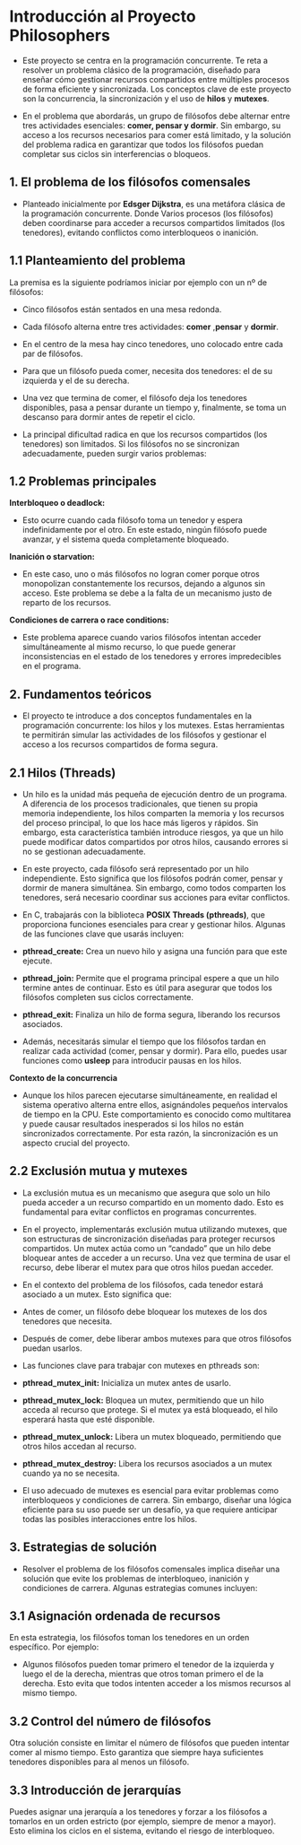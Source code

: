 # Introducción al Proyecto Philosophers

- Este proyecto se centra en la programación concurrente. Te reta a resolver un problema clásico de la programación, diseñado para enseñar cómo gestionar recursos compartidos entre múltiples procesos de forma eficiente y sincronizada. Los conceptos clave de este proyecto son la concurrencia, la sincronización y el uso de **hilos** y **mutexes**.

- En el problema que abordarás, un grupo de filósofos debe alternar entre tres actividades esenciales: **comer, pensar y dormir**. Sin embargo, su acceso a los recursos necesarios para comer está limitado, y la solución del problema radica en garantizar que todos los filósofos puedan completar sus ciclos sin interferencias o bloqueos.

## 1. El problema de los filósofos comensales

- Planteado inicialmente por **Edsger Dijkstra**, es una metáfora clásica de la programación concurrente. Donde Varios procesos (los filósofos) deben coordinarse para acceder a recursos compartidos limitados (los tenedores), evitando conflictos como interbloqueos o inanición.

## 1.1 Planteamiento del problema
La premisa es la siguiente podríamos iniciar por ejemplo con un nº de filósofos:

- Cinco filósofos están sentados en una mesa redonda.
  
- Cada filósofo alterna entre tres actividades: **comer** ,**pensar** y **dormir**.
  
- En el centro de la mesa hay cinco tenedores, uno colocado entre cada par de filósofos.
  
- Para que un filósofo pueda comer, necesita dos tenedores: el de su izquierda y el de su derecha.
  
- Una vez que termina de comer, el filósofo deja los tenedores disponibles, pasa a pensar durante un tiempo y, finalmente, se toma un descanso para dormir antes de repetir el ciclo.
  
- La principal dificultad radica en que los recursos compartidos (los tenedores) son limitados. Si los filósofos no se sincronizan adecuadamente, pueden surgir varios problemas:

## 1.2 Problemas principales
**Interbloqueo o deadlock:**

- Esto ocurre cuando cada filósofo toma un tenedor y espera indefinidamente por el otro. En este estado, ningún filósofo puede avanzar, y el sistema queda completamente bloqueado.

**Inanición o starvation:**

- En este caso, uno o más filósofos no logran comer porque otros monopolizan constantemente los recursos, dejando a algunos sin acceso. Este problema se debe a la falta de un mecanismo justo de reparto de los recursos.

**Condiciones de carrera o race conditions:**

- Este problema aparece cuando varios filósofos intentan acceder simultáneamente al mismo recurso, lo que puede generar inconsistencias en el estado de los tenedores y errores impredecibles en el programa.

## 2. Fundamentos teóricos

- El proyecto te introduce a dos conceptos fundamentales en la programación concurrente: los hilos y los mutexes. Estas herramientas te permitirán simular las actividades de los filósofos y gestionar el acceso a los recursos compartidos de forma segura.

## 2.1 Hilos (Threads)

- Un hilo es la unidad más pequeña de ejecución dentro de un programa. A diferencia de los procesos tradicionales, que tienen su propia memoria independiente, los hilos comparten la memoria y los recursos del proceso principal, lo que los hace más ligeros y rápidos. Sin embargo, esta característica también introduce riesgos, ya que un hilo puede modificar datos compartidos por otros hilos, causando errores si no se gestionan adecuadamente.

- En este proyecto, cada filósofo será representado por un hilo independiente. Esto significa que los filósofos podrán comer, pensar y dormir de manera simultánea. Sin embargo, como todos comparten los tenedores, será necesario coordinar sus acciones para evitar conflictos.

- En C, trabajarás con la biblioteca **POSIX Threads (pthreads)**, que proporciona funciones esenciales para crear y gestionar hilos. Algunas de las funciones clave que usarás incluyen:

- **pthread_create:** Crea un nuevo hilo y asigna una función para que este ejecute.
  
- **pthread_join:** Permite que el programa principal espere a que un hilo termine antes de continuar. Esto es útil para asegurar que todos los filósofos completen sus ciclos correctamente.
 
- **pthread_exit:** Finaliza un hilo de forma segura, liberando los recursos asociados.
  
- Además, necesitarás simular el tiempo que los filósofos tardan en realizar cada actividad (comer, pensar y dormir). Para ello, puedes usar funciones como **usleep** para introducir pausas en los hilos.

**Contexto de la concurrencia**

- Aunque los hilos parecen ejecutarse simultáneamente, en realidad el sistema operativo alterna entre ellos, asignándoles pequeños intervalos de tiempo en la CPU. Este comportamiento es conocido como multitarea y puede causar resultados inesperados si los hilos no están sincronizados correctamente. Por esta razón, la sincronización es un aspecto crucial del proyecto.

## 2.2 Exclusión mutua y mutexes

- La exclusión mutua es un mecanismo que asegura que solo un hilo pueda acceder a un recurso compartido en un momento dado. Esto es fundamental para evitar conflictos en programas concurrentes.

- En el proyecto, implementarás exclusión mutua utilizando mutexes, que son estructuras de sincronización diseñadas para proteger recursos compartidos. Un mutex actúa como un “candado” que un hilo debe bloquear antes de acceder a un recurso. Una vez que termina de usar el recurso, debe liberar el mutex para que otros hilos puedan acceder.

- En el contexto del problema de los filósofos, cada tenedor estará asociado a un mutex. Esto significa que:

- Antes de comer, un filósofo debe bloquear los mutexes de los dos tenedores que necesita.
- Después de comer, debe liberar ambos mutexes para que otros filósofos puedan usarlos.
- Las funciones clave para trabajar con mutexes en pthreads son:

- **pthread_mutex_init:** Inicializa un mutex antes de usarlo.
- **pthread_mutex_lock:** Bloquea un mutex, permitiendo que un hilo acceda al recurso que protege. Si el mutex ya está bloqueado, el hilo esperará hasta que esté disponible.
- **pthread_mutex_unlock:** Libera un mutex bloqueado, permitiendo que otros hilos accedan al recurso.
- **pthread_mutex_destroy:** Libera los recursos asociados a un mutex cuando ya no se necesita.
  
- El uso adecuado de mutexes es esencial para evitar problemas como interbloqueos y condiciones de carrera. Sin embargo, diseñar una lógica eficiente para su uso puede ser un desafío, ya que requiere anticipar todas las posibles interacciones entre los hilos.

## 3. Estrategias de solución

- Resolver el problema de los filósofos comensales implica diseñar una solución que evite los problemas de interbloqueo, inanición y condiciones de carrera. Algunas estrategias comunes incluyen:

## 3.1 Asignación ordenada de recursos
En esta estrategia, los filósofos toman los tenedores en un orden específico. Por ejemplo:

- Algunos filósofos pueden tomar primero el tenedor de la izquierda y luego el de la derecha, mientras que otros toman primero el de la derecha. Esto evita que todos intenten acceder a los mismos recursos al mismo tiempo.
  
## 3.2 Control del número de filósofos
Otra solución consiste en limitar el número de filósofos que pueden intentar comer al mismo tiempo. Esto garantiza que siempre haya suficientes tenedores disponibles para al menos un filósofo.

## 3.3 Introducción de jerarquías
Puedes asignar una jerarquía a los tenedores y forzar a los filósofos a tomarlos en un orden estricto (por ejemplo, siempre de menor a mayor). Esto elimina los ciclos en el sistema, evitando el riesgo de interbloqueo.


